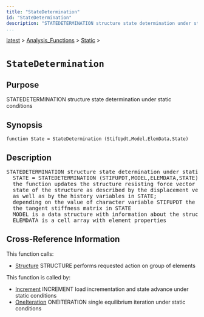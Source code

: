 ```yaml
---
title: "StateDetermination"
id: "StateDetermination"
description: "STATEDETERMINATION structure state determination under static conditions"
...
```


<!-- <a name="_top"></a> -->
<!-- <div><a href="../../../.autoindex.md">Home</a> &gt;  -->
 <a href="#">latest</a> &gt; <a href="#">Analysis_Functions</a> &gt; <a href=".autoindex.md">Static</a> &gt; 
<!-- StateDetermination.m</div> -->

<!--<table width="100%"><tr><td align="left"><a href="../../../.autoindex.md"><img alt="<" border="0" src="../../../left.png">&nbsp;Master index</a></td>
<td align="right"><a href=".autoindex.md">Index for latest\Analysis_Functions\Static&nbsp;<img alt=">" border="0" src="../../../right.png"></a></td></tr></table>-->
# `StateDetermination`



## <a name="_name"></a>Purpose


STATEDETERMINATION structure state determination under static conditions

<!-- <div class="box"><strong>STATEDETERMINATION structure state determination under static conditions</strong></div> -->

## <a name="_synopsis"></a>Synopsis

`function State = StateDetermination (StifUpdt,Model,ElemData,State)` 

## Description


<pre class="comment">STATEDETERMINATION structure state determination under static conditions
  STATE = STATEDETERMINATION (STIFUPDT,MODEL,ELEMDATA,STATE)
  the function updates the structure resisting force vector in STATE for the current
  state of the structure as described by the displacement vector and its increments as
  as well as by the history variables in STATE;
  depending on the value of character variable STIFUPDT the function also updates
  the tangent stiffness matrix in STATE
  MODEL is a data structure with information about the structural model,
  ELEMDATA is a cell array with element properties</pre>
<!-- <div class="fragment"><pre class="comment">STATEDETERMINATION structure state determination under static conditions
  STATE = STATEDETERMINATION (STIFUPDT,MODEL,ELEMDATA,STATE)
  the function updates the structure resisting force vector in STATE for the current
  state of the structure as described by the displacement vector and its increments as
  as well as by the history variables in STATE;
  depending on the value of character variable STIFUPDT the function also updates
  the tangent stiffness matrix in STATE
  MODEL is a data structure with information about the structural model,
  ELEMDATA is a cell array with element properties</pre></div> -->

<!-- crossreference -->
## <a name="_cross"></a>Cross-Reference Information

This function calls:
<ul style="list-style-image:url(../../../matlabicon.gif)">
<li><a href="/Functions/../../../latest/General_Functions/Structure" class="code" title="function Resp = Structure (action,Model,ElemData,State,ElemList)">Structure</a>	STRUCTURE performs requested action on group of elements</li></ul>

This function is called by:
<ul style="list-style-image:url(../../../matlabicon.gif)">
<li><a href="Increment.md" class="code" title="function [State,SolStrat] = Increment(Model,ElemData,Loading,State,SolStrat)">Increment</a>	INCREMENT load incrementation and state advance under static conditions</li><li><a href="OneIteration.md" class="code" title="function [State,SolStrat] = OneIteration (Model,ElemData,Loading,State,SolStrat)">OneIteration</a>	ONEITERATION single equilibrium iteration under static conditions</li></ul>
<!-- crossreference -->




<!-- <hr><address>Generated on Mon 15-Feb-2021 18:38:47 by <strong><a href="http://www.artefact.tk/software/matlab/m2html/" title="Matlab Documentation in HTML">m2html</a></strong> &copy; 2005</address> -->